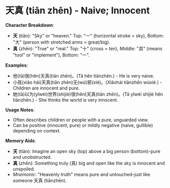 # **天真 (tiān zhēn) - Naive; Innocent**

**Character Breakdown**:  
- **天** (tiān): "Sky" or "heaven." Top: "一" (horizontal stroke = sky), Bottom: "大" (person with stretched arms = great/big).  
- **真** (zhēn): "True" or "real." Top: "十" (cross = ten), Middle: "具" (means "tool" or "implement"), Bottom: "一".

**Examples**:  
- 他(tā)很(hěn)天真(tiān zhēn)。(Tā hěn tiānzhēn.) - He is very naive.  
- 小孩(xiǎo hái)天真(tiān zhēn)无(wú)邪(xié)。(Xiǎohái tiānzhēn wúxié.) - Children are innocent and pure.  
- 她(tā)以为(yǐwéi)世界(shìjiè)很(hěn)天真(tiān zhēn)。(Tā yǐwéi shìjiè hěn tiānzhēn.) - She thinks the world is very innocent.

**Usage Notes**:  
- Often describes children or people with a pure, unguarded view.  
- Can be positive (innocent, pure) or mildly negative (naive, gullible) depending on context.

**Memory Aids**:  
- **天** (tiān): Imagine an open sky (top) above a big person (bottom)-pure and unobstructed.  
- **真** (zhēn): Something truly (真) big and open like the sky is innocent and unspoiled.  
- *Mnemonic*: "Heavenly truth" means pure and untouched-just like someone 天真 (tiānzhēn).